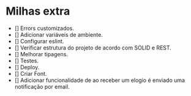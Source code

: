 # Milhas extra

- [] Errors customizados.
- [] Adicionar variáveis de ambiente.
- [] Configurar eslint.
- [] Verificar estrutura do projeto de acordo com SOLID e REST.
- [] Melhorar tipagens.
- [] Testes.
- [] Deploy.
- [] Criar Font.
- [] Adicionar funcionalidade de ao receber um elogio é enviado uma notificação por email.
